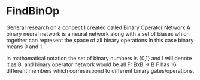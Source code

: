 # FindBinOp
General research on a conpect I created called Binary Operator Network
A binary neural network is a neural network along with a set of biases which together can represent the space of all binary operations
In this case binary means 0 and 1.

In mathamatical notation the set of binary numbers is {0,1} and I will denote it as B.
and binary operator network would be all F: BxB -> B
F has 16 different members which corresespond to different binary gates/operations.
